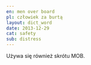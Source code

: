 ```yaml
---
en: men over board
pl: człowiek za burtą
layout: dict_word
date: 2013-12-29
cat: safety
sub: distress
---
```


Używa się również skrótu MOB.

<!-- TODO: uzupełnij -->